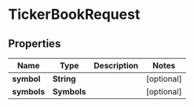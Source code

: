 

# TickerBookRequest


## Properties

| Name | Type | Description | Notes |
|------------ | ------------- | ------------- | -------------|
|**symbol** | **String** |  |  [optional] |
|**symbols** | **Symbols** |  |  [optional] |



